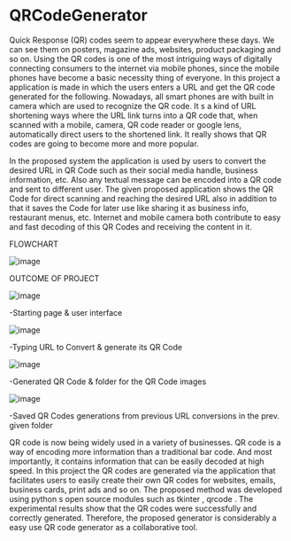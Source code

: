 # QRCodeGenerator
Quick Response (QR) codes seem to appear everywhere these days. We can see
them on posters, magazine ads, websites, product packaging and so on. Using the
QR codes is one of the most intriguing ways of digitally connecting consumers to
the internet via mobile phones, since the mobile phones have become a basic
necessity thing of everyone. In this project a application is made in which the users
enters a URL and get the QR code generated for the following.
Nowadays, all smart phones are with built in camera which are used to recognize the QR code. It s a
kind of URL shortening ways where the URL link turns into a QR code that, when scanned with a
mobile, camera, QR code reader or google lens, automatically direct users to the shortened link. It
really shows that QR codes are going to become more and more popular.

In the proposed system the application is used by users to convert the desired URL
in QR Code such as their social media handle, business information, etc.
Also any textual message can be encoded into a QR code and sent to different user.
The given proposed application shows the QR Code for direct scanning and
reaching the desired URL also in addition to that it saves the Code for later use like
sharing it as business info, restaurant menus, etc.
Internet and mobile camera both contribute to easy and fast decoding of this QR
Codes and receiving the content in it.

FLOWCHART

![image](https://github.com/user-attachments/assets/3d6a6e00-1782-4e64-b8e5-0844e90c0fa5)

OUTCOME OF PROJECT


![image](https://github.com/user-attachments/assets/93b44908-e955-4a88-b7b3-9691114de699)

-Starting page & user interface

![image](https://github.com/user-attachments/assets/aad08718-8576-4f14-926c-d8750495f524)

-Typing URL to Convert & generate its QR Code

![image](https://github.com/user-attachments/assets/8483e3ae-31a7-4abf-8f04-7e940e69dfee)

-Generated QR Code & folder for the QR Code images

![image](https://github.com/user-attachments/assets/3f5787b2-9d80-4a4a-890e-c15e0201ff76)

-Saved QR Codes generations from previous URL conversions in the prev. given folder

QR code is now being widely used in a variety of businesses. QR code is a way of encoding more
information than a traditional bar code. And most importantly, it contains information that can be
easily decoded at high speed. In this project the QR codes are generated via the application that
facilitates users to easily create their own QR codes for websites, emails, business cards, print ads
and so on. The proposed method was developed using python s open source modules such as
tkinter , qrcode . The experimental results show that the QR codes were successfully and correctly
generated. Therefore, the proposed generator is considerably a easy use QR code generator as a
collaborative tool.
